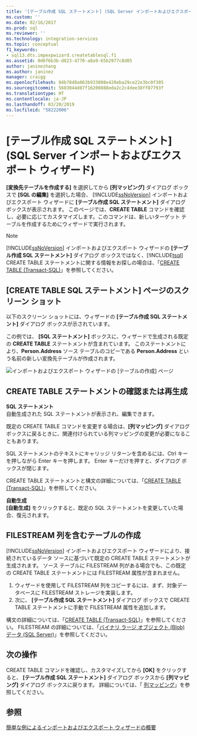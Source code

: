 ```yaml
---
title: '[テーブル作成 SQL ステートメント] (SQL Server インポートおよびエクスポート ウィザード) | Microsoft Docs'
ms.custom: ''
ms.date: 02/16/2017
ms.prod: sql
ms.reviewer: ''
ms.technology: integration-services
ms.topic: conceptual
f1_keywords:
- sql13.dts.impexpwizard.createtablesql.f1
ms.assetid: 0d6f6b3b-d023-4770-a8a9-65b2977c8d05
author: janinezhang
ms.author: janinez
manager: craigg
ms.openlocfilehash: 84b78d8a063b933008e420eba29ce22e3bc0f305
ms.sourcegitcommit: 5683044d87f16200888eda2c2c4dee38ff87793f
ms.translationtype: HT
ms.contentlocale: ja-JP
ms.lasthandoff: 03/20/2019
ms.locfileid: "58222006"
---
```

# <a name="create-table-sql-statement-sql-server-import-and-export-wizard"></a>[テーブル作成 SQL ステートメント] (SQL Server インポートおよびエクスポート ウィザード)
**[変換先テーブルを作成する]** を選択してから **[列マッピング]** ダイアログ ボックスで **[SQL の編集]** を選択した場合、 [!INCLUDE[ssNoVersion](../../includes/ssnoversion-md.md)] インポートおよびエクスポート ウィザードに **[テーブル作成 SQL ステートメント]** ダイアログ ボックスが表示されます。 このページでは、**CREATE TABLE** コマンドを確認し、必要に応じてカスタマイズします。このコマンドは、新しいターゲット テーブルを作成するためにウィザードで実行されます。
  
> [!NOTE]
> [!INCLUDE[ssNoVersion](../../includes/ssnoversion-md.md)] インポートおよびエクスポート ウィザードの **[テーブル作成 SQL ステートメント]** ダイアログ ボックスではなく、[!INCLUDE[tsql](../../includes/tsql-md.md)] CREATE TABLE ステートメントに関する情報をお探しの場合は、「[CREATE TABLE (Transact-SQL)](../../t-sql/statements/create-table-transact-sql.md)」を参照してください。 
  
## <a name="screen-shot-of-the-create-table-sql-statement-page"></a>[CREATE TABLE SQL ステートメント] ページのスクリーン ショット  
 以下のスクリーン ショットには、ウィザードの **[テーブル作成 SQL ステートメント]** ダイアログ ボックスが示されています。
 
この例では、 **[SQL ステートメント]** ボックスに、ウィザードで生成される既定の **CREATE TABLE** ステートメントが含まれています。 このステートメントにより、**Person.Address** ソース テーブルのコピーである **Person.Address** という名前の新しい変換先テーブルが作成されます。 
  
 ![インポートおよびエクスポート ウィザードの [テーブルの作成] ページ](../../integration-services/import-export-data/media/create-table.png "インポートおよびエクスポート ウィザードの [テーブルの作成] ページ")  
  
## <a name="review-or-regenerate-the-create-table-statement"></a>CREATE TABLE ステートメントの確認または再生成  
 **SQL ステートメント**  
自動生成された SQL ステートメントが表示され、編集できます。
 
既定の CREATE TABLE コマンドを変更する場合は、**[列マッピング]** ダイアログ ボックスに戻るときに、関連付けられている列マッピングの変更が必要になることもあります。  
  
SQL ステートメントのテキストにキャリッジ リターンを含めるには、Ctrl キーを押しながら Enter キーを押します。 Enter キーだけを押すと、ダイアログ ボックスが閉じます。  
  
CREATE TABLE ステートメントと構文の詳細については、「[CREATE TABLE (Transact-SQL)](../../t-sql/statements/create-table-transact-sql.md)」を参照してください。   
  
 **自動生成**  
 **[自動生成]** をクリックすると、既定の SQL ステートメントを変更していた場合、復元されます。  
  
## <a name="create-a-table-that-includes-a-filestream-column"></a>FILESTREAM 列を含むテーブルの作成  
 [!INCLUDE[ssNoVersion](../../includes/ssnoversion-md.md)] インポートおよびエクスポート ウィザードにより、接続されているデータ ソースに基づいて既定の CREATE TABLE ステートメントが生成されます。 ソース テーブルに FILESTREAM 列がある場合でも、この既定の CREATE TABLE ステートメントには FILESTREAM 属性が含まれません。
 1.  ウィザードを使用して FILESTREAM 列をコピーするには、まず、対象データベースに FILESTREAM ストレージを実装します。
 2.  次に、 **[テーブル作成 SQL ステートメント]** ダイアログ ボックスで CREATE TABLE ステートメントに手動で FILESTREAM 属性を追加します。  

構文の詳細については、「[CREATE TABLE &#40;Transact-SQL&#41;](../../t-sql/statements/create-table-transact-sql.md)」を参照してください。 FILESTREAM の詳細については、「[バイナリ ラージ オブジェクト (Blob) データ (SQL Server)](../../relational-databases/blob/binary-large-object-blob-data-sql-server.md)」を参照してください。  
  
## <a name="whats-next"></a>次の操作  
 CREATE TABLE コマンドを確認し、カスタマイズしてから **[OK]** をクリックすると、 **[テーブル作成 SQL ステートメント]** ダイアログ ボックスから **[列マッピング]** ダイアログ ボックスに戻ります。 詳細については、「 [列マッピング](../../integration-services/import-export-data/column-mappings-sql-server-import-and-export-wizard.md)」を参照してください。
 
 ## <a name="see-also"></a>参照
[簡単な例によるインポートおよびエクスポート ウィザードの概要](../../integration-services/import-export-data/get-started-with-this-simple-example-of-the-import-and-export-wizard.md)



